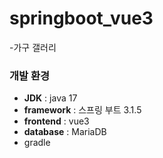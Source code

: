 # springboot_vue3
-가구 갤러리




### 개발 환경
- **JDK** : java 17
- **framework** : 스프링 부트 3.1.5
- **frontend** : vue3
- **database** : MariaDB
- gradle
